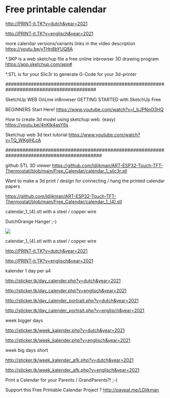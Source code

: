 # Free printable calendar

http://PRINT-it.TK?v=dutch&year=2021

http://PRINT-it.TK?v=englisch&year=2021

more calendar versions/variants links in the video description https://youtu.be/yTHn8bYUQ8A

*.SKP is a web sketchup file a free online inbrowser 3D drawing program https://app.sketchup.com/app#

*.STL is for your Slic3r to generate G-Code for your 3d-printer

########################################################################################

SketchUp WEB OnLine inBrowser GETTING STARTED with SketchUp Free

BEGINNERS Start Here! https://www.youtube.com/watch?v=I_bJPNnO3HQ

How to create 3d model using sketchup web. (easy) https://youtu.be/4nKlk4asY6s .

Sketchup web 3d text tutorial https://www.youtube.com/watch?v=TQ_WKglHLcA

##########################################################################################

github STL 3D viewer 
https://github.com/ldijkman/ART-ESP32-Touch-TFT-Thermostat/blob/main/Free_Calendar/calendar_1_slic3r.stl



Want to make a 3d print / design for connecting / hang the printed calendar papers

 
 
 https://github.com/ldijkman/ART-ESP32-Touch-TFT-Thermostat/blob/main/Free_Calendar/calendar_1_(4).stl
 
 calendar_1_(4).stl with a steel / copper wire
 
 DutchOrange Hanger ;-)
 
 <img src="https://github.com/ldijkman/ART-ESP32-Touch-TFT-Thermostat/blob/main/Free_Calendar/Free_Printable_Calendar.jpg">

 calendar_1_(4).stl with a steel / copper wire




http://PRINT-it.TK?v=dutch&year=2021

http://PRINT-it.TK?v=englisch&year=2021



kalender 1 day per a4 

http://sticker.tk/day_calender.php?v=dutch&year=2021

http://sticker.tk/day_calender.php?v=englisch&year=2021

http://sticker.tk/day_calender_portrait.php?v=dutch&year=2021

http://sticker.tk/day_calender_portrait.php?v=englisch&year=2021




week bigger days

http://sticker.tk/week_kalender.php?v=dutch&year=2021

http://sticker.tk/week_kalender.php?v=englisch&year=2021

week big days short

http://sticker.tk/week_kalender_afk.php?v=dutch&year=2021

http://sticker.tk/week_kalender_afk.php?v=englisch&year=2021



Print a Calendar for your Parents / GrandParents?! ;-)

Support this Free Printable Calendar Project ? http://paypal.me/LDijkman
 
